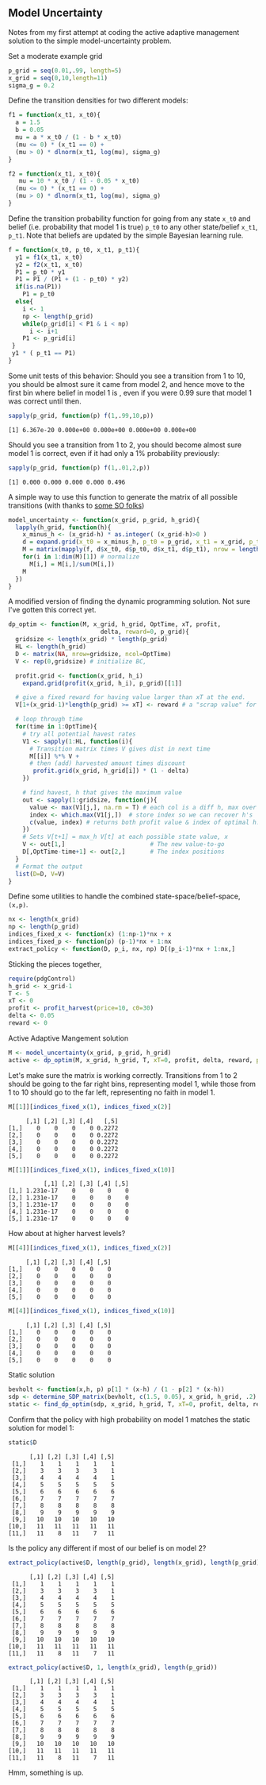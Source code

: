 





## Model Uncertainty
Notes from my first attempt at coding the active adaptive management solution to the simple model-uncertainty problem. 


Set a moderate example grid


```r
p_grid = seq(0.01,.99, length=5) 
x_grid = seq(0,10,length=11) 
sigma_g = 0.2
```




Define the transition densities for two different models:


```r
f1 = function(x_t1, x_t0){
  a = 1.5
  b = 0.05
  mu = a * x_t0 / (1 - b * x_t0)
  (mu <= 0) * (x_t1 == 0) +
  (mu > 0) * dlnorm(x_t1, log(mu), sigma_g)
}
```






```r
f2 = function(x_t1, x_t0){
   mu = 10 * x_t0 / (1 - 0.05 * x_t0)
  (mu <= 0) * (x_t1 == 0) +
  (mu > 0) * dlnorm(x_t1, log(mu), sigma_g)
}
```





Define the transition probability function for going from any state `x_t0` and belief (i.e. probability that model 1 is true) `p_t0` to any other state/belief `x_t1`, `p_t1`.  Note that beliefs are updated by the simple Bayesian learning rule.


```r
f = function(x_t0, p_t0, x_t1, p_t1){
  y1 = f1(x_t1, x_t0)
  y2 = f2(x_t1, x_t0)
  P1 = p_t0 * y1
  P1 = P1 / (P1 + (1 - p_t0) * y2)
  if(is.na(P1))
    P1 = p_t0
  else{
    i <- 1
    np <- length(p_grid)
    while(p_grid[i] < P1 & i < np)
      i <- i+1
    P1 <- p_grid[i]  
 }
 y1 * ( p_t1 == P1)
}
```





Some unit tests of this behavior: Should you see a transition from 1 to 10, you should be almost sure it came from model 2, and hence move to the first bin where belief in model 1 is <!--inline.rcode p_grid[1]-->, even if you were 0.99 sure that model 1 was correct until then.


```r
sapply(p_grid, function(p) f(1,.99,10,p))
```



```
[1] 6.367e-20 0.000e+00 0.000e+00 0.000e+00 0.000e+00
```



Should you see a transition from 1 to 2, you should become almost sure model 1 is correct, even if it had only a 1% probability previously:


```r
sapply(p_grid, function(p) f(1,.01,2,p))
```



```
[1] 0.000 0.000 0.000 0.000 0.496
```






A simple way to use this function to generate the matrix of all possible transitions (with thanks to [some SO folks](http://stackoverflow.com/questions/9652079/elegant-way-to-loop-over-a-function-for-a-transition-matrix-in-2-dimensions-in-r/9652497#9652497))



```r
model_uncertainty <- function(x_grid, p_grid, h_grid){
  lapply(h_grid, function(h){
    x_minus_h <- (x_grid-h) * as.integer( (x_grid-h)>0 )
    d = expand.grid(x_t0 = x_minus_h, p_t0 = p_grid, x_t1 = x_grid, p_t1 = p_grid)
    M = matrix(mapply(f, d$x_t0, d$p_t0, d$x_t1, d$p_t1), nrow = length(p_grid) * length(x_grid) )
    for(i in 1:dim(M)[1]) # normalize
      M[i,] = M[i,]/sum(M[i,])
    M
  })
}
```






A modified version of finding the dynamic programming solution.  Not sure I've gotten this correct yet. 


```r
dp_optim <- function(M, x_grid, h_grid, OptTime, xT, profit, 
                          delta, reward=0, p_grid){
  gridsize <- length(x_grid) * length(p_grid)
  HL <- length(h_grid)
  D <- matrix(NA, nrow=gridsize, ncol=OptTime)
  V <- rep(0,gridsize) # initialize BC,

  profit.grid <- function(x_grid, h_i)
    expand.grid(profit(x_grid, h_i), p_grid)[[1]]

  # give a fixed reward for having value larger than xT at the end. 
  V[1+(x_grid-1)*length(p_grid) >= xT] <- reward # a "scrap value" for x(T) >= xT

  # loop through time  
  for(time in 1:OptTime){ 
    # try all potential havest rates
    V1 <- sapply(1:HL, function(i){
      # Transition matrix times V gives dist in next time
      M[[i]] %*% V + 
      # then (add) harvested amount times discount
       profit.grid(x_grid, h_grid[i]) * (1 - delta) 
    })

    # find havest, h that gives the maximum value
    out <- sapply(1:gridsize, function(j){
      value <- max(V1[j,], na.rm = T) # each col is a diff h, max over these
      index <- which.max(V1[j,])  # store index so we can recover h's 
      c(value, index) # returns both profit value & index of optimal h.  
    })
    # Sets V[t+1] = max_h V[t] at each possible state value, x
    V <- out[1,]                        # The new value-to-go
    D[,OptTime-time+1] <- out[2,]       # The index positions
  }
  # Format the output 
  list(D=D, V=V)
}
```





Define some utilities to handle the combined state-space/belief-space, `(x,p)`. 


```r
nx <- length(x_grid)
np <- length(p_grid)
indices_fixed_x <- function(x) (1:np-1)*nx + x
indices_fixed_p <- function(p) (p-1)*nx + 1:nx
extract_policy <- function(D, p_i, nx, np) D[(p_i-1)*nx + 1:nx,]
```





Sticking the pieces together,


```r
require(pdgControl)
h_grid <- x_grid-1 
T <- 5
xT <- 0
profit <- profit_harvest(price=10, c0=30) 
delta <- 0.05
reward <- 0
```




Active Adaptive Mangement solution


```r
M <- model_uncertainty(x_grid, p_grid, h_grid)
active <- dp_optim(M, x_grid, h_grid, T, xT=0, profit, delta, reward, p_grid=p_grid) 
```





Let's make sure the matrix is working correctly.  Transitions from 1 to 2 should be going to the far right bins, representing model 1, while those from 1 to 10 should go to the far left, representing no faith in model 1.  


```r
M[[1]][indices_fixed_x(1), indices_fixed_x(2)]
```



```
     [,1] [,2] [,3] [,4]   [,5]
[1,]    0    0    0    0 0.2272
[2,]    0    0    0    0 0.2272
[3,]    0    0    0    0 0.2272
[4,]    0    0    0    0 0.2272
[5,]    0    0    0    0 0.2272
```



```r
M[[1]][indices_fixed_x(1), indices_fixed_x(10)]
```



```
          [,1] [,2] [,3] [,4] [,5]
[1,] 1.231e-17    0    0    0    0
[2,] 1.231e-17    0    0    0    0
[3,] 1.231e-17    0    0    0    0
[4,] 1.231e-17    0    0    0    0
[5,] 1.231e-17    0    0    0    0
```




How about at higher harvest levels?


```r
M[[4]][indices_fixed_x(1), indices_fixed_x(2)]
```



```
     [,1] [,2] [,3] [,4] [,5]
[1,]    0    0    0    0    0
[2,]    0    0    0    0    0
[3,]    0    0    0    0    0
[4,]    0    0    0    0    0
[5,]    0    0    0    0    0
```



```r
M[[4]][indices_fixed_x(1), indices_fixed_x(10)]
```



```
     [,1] [,2] [,3] [,4] [,5]
[1,]    0    0    0    0    0
[2,]    0    0    0    0    0
[3,]    0    0    0    0    0
[4,]    0    0    0    0    0
[5,]    0    0    0    0    0
```






Static solution


```r
bevholt <- function(x,h, p) p[1] * (x-h) / (1 - p[2] * (x-h))
sdp <- determine_SDP_matrix(bevholt, c(1.5, 0.05), x_grid, h_grid, .2)
static <- find_dp_optim(sdp, x_grid, h_grid, T, xT=0, profit, delta, reward)
```





Confirm that the policy with high probability on model 1 matches the static solution for model 1:


```r
static$D
```



```
      [,1] [,2] [,3] [,4] [,5]
 [1,]    1    1    1    1    1
 [2,]    3    3    3    3    1
 [3,]    4    4    4    4    1
 [4,]    5    5    5    5    5
 [5,]    6    6    6    6    6
 [6,]    7    7    7    7    7
 [7,]    8    8    8    8    8
 [8,]    9    9    9    9    9
 [9,]   10   10   10   10   10
[10,]   11   11   11   11   11
[11,]   11    8   11    7   11
```




Is the policy any different if most of our belief is on model 2?


```r
extract_policy(active$D, length(p_grid), length(x_grid), length(p_grid)) 
```



```
      [,1] [,2] [,3] [,4] [,5]
 [1,]    1    1    1    1    1
 [2,]    3    3    3    3    1
 [3,]    4    4    4    4    1
 [4,]    5    5    5    5    5
 [5,]    6    6    6    6    6
 [6,]    7    7    7    7    7
 [7,]    8    8    8    8    8
 [8,]    9    9    9    9    9
 [9,]   10   10   10   10   10
[10,]   11   11   11   11   11
[11,]   11    8   11    7   11
```



```r
extract_policy(active$D, 1, length(x_grid), length(p_grid)) 
```



```
      [,1] [,2] [,3] [,4] [,5]
 [1,]    1    1    1    1    1
 [2,]    3    3    3    3    1
 [3,]    4    4    4    4    1
 [4,]    5    5    5    5    5
 [5,]    6    6    6    6    6
 [6,]    7    7    7    7    7
 [7,]    8    8    8    8    8
 [8,]    9    9    9    9    9
 [9,]   10   10   10   10   10
[10,]   11   11   11   11   11
[11,]   11    8   11    7   11
```



Hmm, something is up. 

